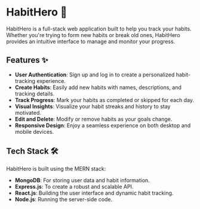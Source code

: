 # HabitHero 🚀

HabitHero is a full-stack web application built to help you track your habits. Whether you're trying to form new habits or break old ones, HabitHero provides an intuitive interface to manage and monitor your progress.

## Features ✨

- **User Authentication**: Sign up and log in to create a personalized habit-tracking experience.
- **Create Habits**: Easily add new habits with names, descriptions, and tracking details.
- **Track Progress**: Mark your habits as completed or skipped for each day.
- **Visual Insights**: Visualize your habit streaks and history to stay motivated.
- **Edit and Delete**: Modify or remove habits as your goals change.
- **Responsive Design**: Enjoy a seamless experience on both desktop and mobile devices.

## Tech Stack 🛠️

HabitHero is built using the MERN stack:

- **MongoDB**: For storing user data and habit information.
- **Express.js**: To create a robust and scalable API.
- **React.js**: Building the user interface and dynamic habit tracking.
- **Node.js**: Running the server-side code.